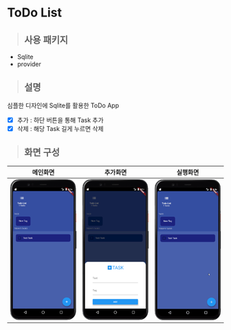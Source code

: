 # ToDo List
> ## 사용 패키지
* Sqlite
* provider

> ## 설명
심플한 디자인에 Sqlite를 활용한 ToDo App

- [X] 추가 : 하단 버튼을 통해 Task 추가
- [X] 삭제 : 해당 Task 길게 누르면 삭제

> ## 화면 구성
|            메인화면            |           추가화면            |            실행화면            |
| :----------------------------: | :---------------------------: | :----------------------------: |
| <img src="./readme/main.png"/> | <img src="./readme/add.png"/> | <img src="./readme/play.gif"/> |


